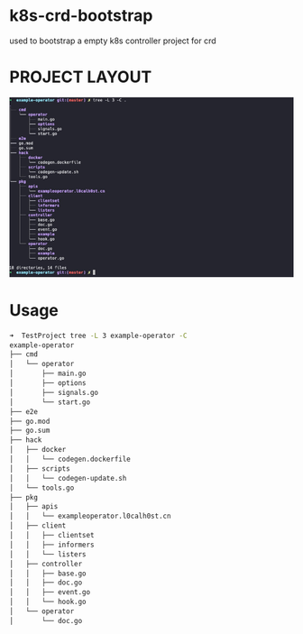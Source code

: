 # k8s-crd-bootstrap
used to bootstrap a empty k8s controller project for crd

# PROJECT LAYOUT

![example](./images/0x03-example.jpg)

# Usage
```bash
➜  TestProject tree -L 3 example-operator -C
example-operator
├── cmd
│   └── operator
│       ├── main.go
│       ├── options
│       ├── signals.go
│       └── start.go
├── e2e
├── go.mod
├── go.sum
├── hack
│   ├── docker
│   │   └── codegen.dockerfile
│   ├── scripts
│   │   └── codegen-update.sh
│   └── tools.go
├── pkg
│   ├── apis
│   │   └── exampleoperator.l0calh0st.cn
│   ├── client
│   │   ├── clientset
│   │   ├── informers
│   │   └── listers
│   ├── controller
│   │   ├── base.go
│   │   ├── doc.go
│   │   ├── event.go
│   │   └── hook.go
│   └── operator
│       └── doc.go
```


